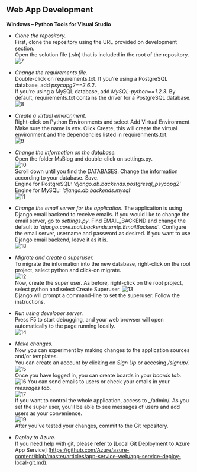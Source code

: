 ## **Web App Development**

**Windows – Python Tools for Visual Studio** 

+ *Clone the repository.*  
First, clone the repository using the URL provided on development section.  
Open the solution file (.sln) that is included in the root of the repository.  
![7](https://github.com/ymr89/School-Me/blob/master/imagesReadMe/7.PNG)

+ *Change the requirements file.*  
Double-click on requirements.txt. If you’re using a PostgreSQL database, add _psycopg2==2.6.2_.  
If you’re using a MySQL database, add _MySQL-python==1.2.3_. By default, requirements.txt contains the driver for a PostgreSQL database.  
![8](https://github.com/ymr89/School-Me/blob/master/imagesReadMe/8.PNG)

+ *Create a virtual environment.*  
Right-click on Python Environments and select Add Virtual Environment. Make sure the name is _env_. Click Create, this will create the virtual environment and the dependencies listed in requirenments.txt.  
![9](https://github.com/ymr89/School-Me/blob/master/imagesReadMe/9.PNG)

+ *Change the information on the database.*  
Open the folder MsBlog and double-click on settings.py.  
![10](https://github.com/ymr89/School-Me/blob/master/imagesReadMe/10.PNG)  
Scroll down until you find the DATABASES. Change the information according to your database. Save.   
Engine for PostgreSQL: _'django.db.backends.postgresql_psycopg2'_  
Engine for MySQL: _'django.db.backends.mysql'_  
![11](https://github.com/ymr89/School-Me/blob/master/imagesReadMe/11.png)

+ *Change the email server for the application.*
The application is using Django email backend to receive emails. If you would like to change the email server, go to _settings.py_. Find EMAIL_BACKEND and change the default to _'django.core.mail.backends.smtp.EmailBackend'_. Configure the email server, username and password as desired. If you want to use Django email backend, leave it as it is.  
![18](https://github.com/ymr89/School-Me/blob/master/imagesReadMe/18.PNG) 

+ *Migrate and create a superuser.*  
To migrate the information into the new database, right-click on the root project, select python and click-on migrate.  
![12](https://github.com/ymr89/School-Me/blob/master/imagesReadMe/12.png)  
Now, create the super user. As before, right-click on the root project, select python and select Create Superuser.
![13](https://github.com/ymr89/School-Me/blob/master/imagesReadMe/13.png)  
Django will prompt a command-line to set the superuser. Follow the instructions. 

+ *Run using developer server.*  
Press F5 to start debugging, and your web browser will open automatically to the page running locally.  
![14](https://github.com/ymr89/School-Me/blob/master/imagesReadMe/14.PNG) 

+ *Make changes.*  
Now you can experiment by making changes to the application sources and/or templates.  
You can create an account by clicking on _Sign Up_ or accesing _/signup/_. 
![15](https://github.com/ymr89/School-Me/blob/master/imagesReadMe/17.PNG)  
Once you have logged in, you can create boards in your _boards tab_.  
![16](https://github.com/ymr89/School-Me/blob/master/imagesReadMe/19.PNG)
You can send emails to users or check your emails in your _messages tab_.  
![17](https://github.com/ymr89/School-Me/blob/master/imagesReadMe/16.PNG)  
If you want to control the whole application, access to _/admin/. As you set the super user, you'll be able to see messages of users and add users as your convenience.  
![19](https://github.com/ymr89/School-Me/blob/master/imagesReadMe/15.PNG)  
After you’ve tested your changes, commit to the Git repository. 

+ *Deploy to Azure.*  
If you need help with git, please refer to [Local Git Deployment to Azure App Service] (https://github.com/Azure/azure-content/blob/master/articles/app-service-web/app-service-deploy-local-git.md).



